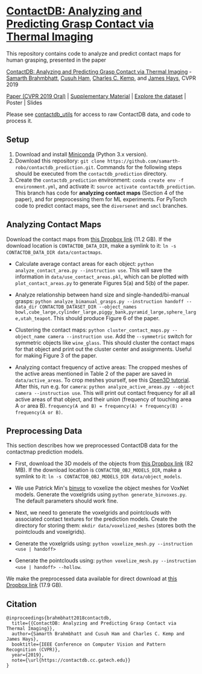 # [ContactDB: Analyzing and Predicting Grasp Contact via Thermal Imaging](https://contactdb.cc.gatech.edu)
This repository contains code to analyze and predict contact maps for human grasping, presented in the paper 

[ContactDB: Analyzing and Predicting Grasp Contact via Thermal Imaging](https://contactdb.cc.gatech.edu/contactdb_paper.pdf) - [Samarth Brahmbhatt](https://samarth-robo.github.io/), [Cusuh Ham](https://cusuh.github.io/), [Charles C. Kemp](http://ckemp.bme.gatech.edu/), and [James Hays](https://www.cc.gatech.edu/~hays/), CVPR 2019

[Paper (CVPR 2019 Oral)](https://contactdb.cc.gatech.edu/contactdb_paper.pdf) | [Supplementary Material](https://contactdb.cc.gatech.edu/contactdb_supp.pdf) | [Explore the dataset](https://contactdb.cc.gatech.edu/contactdb_explorer.html) | Poster | Slides

Please see [contactdb_utils](https://github.com/samarth-robo/contactdb_utils) for access to raw ContactDB data, and code to process it.

## Setup
1. Download and install [Miniconda](https://docs.conda.io/en/latest/miniconda.html) (Python 3.x version).
2. Download this repository: `git clone https://github.com/samarth-robo/contactdb_prediction.git`. Commands for the following steps should be executed from the `contactdb_prediction` directory.
2. Create the `contactdb_prediction` environment: `conda create env -f environment.yml`, and activate it: `source activate contactdb_prediction`.
This branch has code for **analyzing contact maps** (Section 4 of the paper), and for preprocessing them for ML experiments. For PyTorch code to predict contact maps, see the `diversenet` and `smcl` branches.

## Analyzing Contact Maps

Download the contact maps from [this Dropbox link](https://www.dropbox.com/sh/gzwk21ssod63xdl/AAAJ5StPMS2eid2MnZddBGsca?dl=0) (11.2 GB). If the download location is `CONTACTDB_DATA_DIR`, make a symlink to it: `ln -s CONTACTDB_DATA_DIR data/contactmaps`.

- Calculate average contact areas for each object: `python analyze_contact_area.py --instruction use`. This will save the information in `data/use_contact_areas.pkl`, which can be plotted with `plot_contact_areas.py` to generate Figures 5(a) and 5(b) of the paper.

- Analyze relationship between hand size and single-handed/bi-manual grasps: `python analyze_bimanual_grasps.py --instruction handoff --data_dir CONTACTDB_DATASET_DIR --object_names bowl,cube_large,cylinder_large,piggy_bank,pyramid_large,sphere_large,utah_teapot`. This should produce Figure 6 of the paper.

- Clustering the contact maps: `python cluster_contact_maps.py --object_name camera --instruction use`. Add the `--symmetric` switch for symmetric objects like `wine_glass`. This should cluster the contact maps for that object and print out the cluster center and assignments. Useful for making Figure 3 of the paper.

- Analyzing contact frequency of active areas: The cropped meshes of the active areas mentioned in Table 2 of the paper are saved in `data/active_areas`. To crop meshes yourself, see this [Open3D tutorial](http://www.open3d.org/docs/tutorial/Advanced/interactive_visualization.html#crop-geometry). After this, run e.g. for `camera`: `python analyze_active_areas.py --object camera --instruction use`. This will print out contact frequency for all all active areas of that object, and their union (frequency of touching area A `or` area B). `frequency(A and B) = frequency(A) + frequency(B) - frequency(A or B)`.

## Preprocessing Data
This section describes how we preprocessed ContactDB data for the contactmap prediction models.

- First, download the 3D models of the objects from [this Dropbox link](https://www.dropbox.com/sh/5rnxri7dzh9ciy3/AABXgwqpmBtlXgQc8aWBVl8aa?dl=0) (82 MB). If the download location is `CONTACTDB_OBJ_MODELS_DIR`, make a symlink to it: `ln -s CONTACTDB_OBJ_MODELS_DIR data/object_models`.

- We use Patrick Min's [binvox](http://www.patrickmin.com/binvox/) to voxelize the object meshes for VoxNet models. Generate the voxelgrids using `python generate_binvoxes.py`. The default parameters should work fine.

- Next, we need to generate the voxelgrids and pointclouds with associated contact textures for the prediction models. Create the directory for storing them: `mkdir data/voxelized_meshes` (stores both the pointclouds and voxelgrids).

- Generate the voxelgrids using: `python voxelize_mesh.py --instruction <use | handoff>`

- Generate the pointclouds using: `python voxelize_mesh.py --instruction <use | handoff> --hollow`.

We make the preprocessed data available for direct download at [this Dropbox link](https://www.dropbox.com/sh/x5ivxw75tvf6tax/AADXw7KRWbH3eEofbbr6NQQga?dl=0) (17.9 GB).


## Citation
```
@inproceedings{brahmbhatt2018contactdb,
  title={{ContactDB: Analyzing and Predicting Grasp Contact via Thermal Imaging}},
  author={Samarth Brahmbhatt and Cusuh Ham and Charles C. Kemp and James Hays},
  booktitle={IEEE Conference on Computer Vision and Pattern Recognition (CVPR)},
  year={2019},
  note={\url{https://contactdb.cc.gatech.edu}}
}
```
